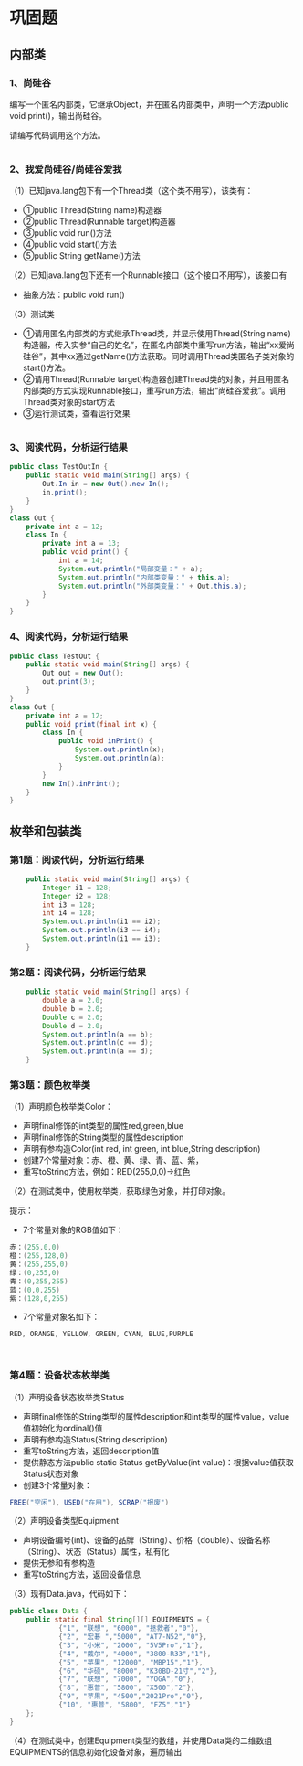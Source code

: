 # 巩固题

## 内部类

### 1、尚硅谷

编写一个匿名内部类，它继承Object，并在匿名内部类中，声明一个方法public void print()，输出尚硅谷。

请编写代码调用这个方法。

```java

```



### 2、我爱尚硅谷/尚硅谷爱我

（1）已知java.lang包下有一个Thread类（这个类不用写），该类有：

- ①public Thread(String name)构造器
- ②public Thread(Runnable target)构造器
- ③public void run()方法
- ④public void start()方法
- ⑤public String getName()方法

（2）已知java.lang包下还有一个Runnable接口（这个接口不用写），该接口有

- 抽象方法：public void run()

（3）测试类

- ①请用匿名内部类的方式继承Thread类，并显示使用Thread(String name)构造器，传入实参“自己的姓名”，在匿名内部类中重写run方法，输出“xx爱尚硅谷”，其中xx通过getName()方法获取。同时调用Thread类匿名子类对象的start()方法。
- ②请用Thread(Runnable target)构造器创建Thread类的对象，并且用匿名内部类的方式实现Runnable接口，重写run方法，输出“尚硅谷爱我”。调用Thread类对象的start方法
- ③运行测试类，查看运行效果

```java

```

### 3、阅读代码，分析运行结果

```java
public class TestOutIn {
    public static void main(String[] args) {
        Out.In in = new Out().new In();
        in.print();
    }
}
class Out {
    private int a = 12;
    class In {
        private int a = 13;
        public void print() {
            int a = 14;
            System.out.println("局部变量：" + a);
            System.out.println("内部类变量：" + this.a);
            System.out.println("外部类变量：" + Out.this.a);
        }
    }
}
```

### 4、阅读代码，分析运行结果

```java
public class TestOut {
	public static void main(String[] args) {
        Out out = new Out();
        out.print(3);
    }
}
class Out {
    private int a = 12;
    public void print(final int x) {
        class In {
            public void inPrint() {
                System.out.println(x);
                System.out.println(a);
            }
        }
        new In().inPrint();
    }
}
```

## 枚举和包装类

### 第1题：阅读代码，分析运行结果

```java
	public static void main(String[] args) {
		Integer i1 = 128;
		Integer i2 = 128;
		int i3 = 128;
		int i4 = 128;
		System.out.println(i1 == i2);
		System.out.println(i3 == i4);
		System.out.println(i1 == i3);
	}
```

### 第2题：阅读代码，分析运行结果

```java
	public static void main(String[] args) {
		double a = 2.0;
		double b = 2.0;
		Double c = 2.0;
		Double d = 2.0;
		System.out.println(a == b);
		System.out.println(c == d);
		System.out.println(a == d);
	}
```

### 第3题：颜色枚举类

（1）声明颜色枚举类Color：

- 声明final修饰的int类型的属性red,green,blue
- 声明final修饰的String类型的属性description
- 声明有参构造Color(int red, int green, int blue,String description)
- 创建7个常量对象：赤、橙、黄、绿、青、蓝、紫，
- 重写toString方法，例如：RED(255,0,0)->红色

（2）在测试类中，使用枚举类，获取绿色对象，并打印对象。

提示：

- 7个常量对象的RGB值如下：

```java
赤：(255,0,0)
橙：(255,128,0)
黄：(255,255,0)
绿：(0,255,0)
青：(0,255,255)
蓝：(0,0,255)
紫：(128,0,255)
```

- 7个常量对象名如下：

```java
RED, ORANGE, YELLOW, GREEN, CYAN, BLUE,PURPLE
```

```java

```

```java

```



### 第4题：设备状态枚举类

（1）声明设备状态枚举类Status

- 声明final修饰的String类型的属性description和int类型的属性value，value值初始化为ordinal()值
- 声明有参构造Status(String description)
- 重写toString方法，返回description值
- 提供静态方法public static Status getByValue(int value)：根据value值获取Status状态对象
- 创建3个常量对象：

```java
FREE("空闲"), USED("在用"), SCRAP("报废")
```

（2）声明设备类型Equipment

- 声明设备编号(int)、设备的品牌（String）、价格（double）、设备名称（String）、状态（Status）属性，私有化
- 提供无参和有参构造
- 重写toString方法，返回设备信息

（3）现有Data.java，代码如下：

```java
public class Data {
    public static final String[][] EQUIPMENTS = {
            {"1", "联想", "6000", "拯救者","0"},
            {"2", "宏碁 ","5000", "AT7-N52","0"},
            {"3", "小米", "2000", "5V5Pro","1"},
            {"4", "戴尔", "4000", "3800-R33","1"},
            {"5", "苹果", "12000", "MBP15","1"},
            {"6", "华硕", "8000", "K30BD-21寸","2"},
            {"7", "联想", "7000", "YOGA","0"},
            {"8", "惠普", "5800", "X500","2"},
            {"9", "苹果", "4500","2021Pro","0"},
            {"10", "惠普", "5800", "FZ5","1"}
    };
}
```

（4）在测试类中，创建Equipment类型的数组，并使用Data类的二维数组EQUIPMENTS的信息初始化设备对象，遍历输出

```java

```

```java

```

```java

```

```java

```


